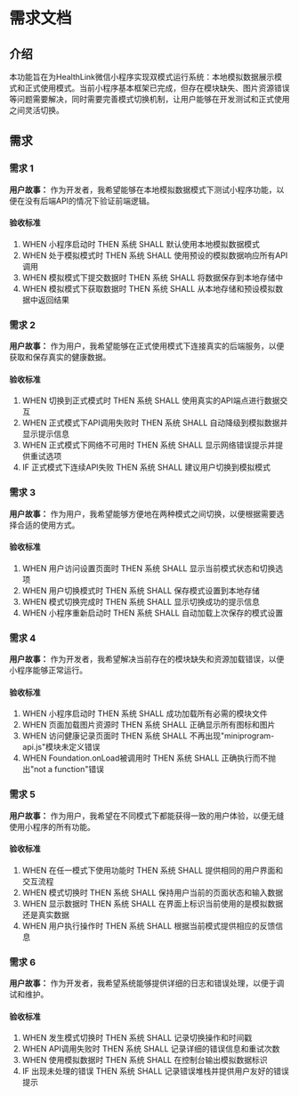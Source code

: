 # 需求文档

## 介绍

本功能旨在为HealthLink微信小程序实现双模式运行系统：本地模拟数据展示模式和正式使用模式。当前小程序基本框架已完成，但存在模块缺失、图片资源错误等问题需要解决，同时需要完善模式切换机制，让用户能够在开发测试和正式使用之间灵活切换。

## 需求

### 需求 1

**用户故事：** 作为开发者，我希望能够在本地模拟数据模式下测试小程序功能，以便在没有后端API的情况下验证前端逻辑。

#### 验收标准

1. WHEN 小程序启动时 THEN 系统 SHALL 默认使用本地模拟数据模式
2. WHEN 处于模拟模式时 THEN 系统 SHALL 使用预设的模拟数据响应所有API调用
3. WHEN 模拟模式下提交数据时 THEN 系统 SHALL 将数据保存到本地存储中
4. WHEN 模拟模式下获取数据时 THEN 系统 SHALL 从本地存储和预设模拟数据中返回结果

### 需求 2

**用户故事：** 作为用户，我希望能够在正式使用模式下连接真实的后端服务，以便获取和保存真实的健康数据。

#### 验收标准

1. WHEN 切换到正式模式时 THEN 系统 SHALL 使用真实的API端点进行数据交互
2. WHEN 正式模式下API调用失败时 THEN 系统 SHALL 自动降级到模拟数据并显示提示信息
3. WHEN 正式模式下网络不可用时 THEN 系统 SHALL 显示网络错误提示并提供重试选项
4. IF 正式模式下连续API失败 THEN 系统 SHALL 建议用户切换到模拟模式

### 需求 3

**用户故事：** 作为用户，我希望能够方便地在两种模式之间切换，以便根据需要选择合适的使用方式。

#### 验收标准

1. WHEN 用户访问设置页面时 THEN 系统 SHALL 显示当前模式状态和切换选项
2. WHEN 用户切换模式时 THEN 系统 SHALL 保存模式设置到本地存储
3. WHEN 模式切换完成时 THEN 系统 SHALL 显示切换成功的提示信息
4. WHEN 小程序重新启动时 THEN 系统 SHALL 自动加载上次保存的模式设置

### 需求 4

**用户故事：** 作为开发者，我希望解决当前存在的模块缺失和资源加载错误，以便小程序能够正常运行。

#### 验收标准

1. WHEN 小程序启动时 THEN 系统 SHALL 成功加载所有必需的模块文件
2. WHEN 页面加载图片资源时 THEN 系统 SHALL 正确显示所有图标和图片
3. WHEN 访问健康记录页面时 THEN 系统 SHALL 不再出现"miniprogram-api.js"模块未定义错误
4. WHEN Foundation.onLoad被调用时 THEN 系统 SHALL 正确执行而不抛出"not a function"错误

### 需求 5

**用户故事：** 作为用户，我希望在不同模式下都能获得一致的用户体验，以便无缝使用小程序的所有功能。

#### 验收标准

1. WHEN 在任一模式下使用功能时 THEN 系统 SHALL 提供相同的用户界面和交互流程
2. WHEN 模式切换时 THEN 系统 SHALL 保持用户当前的页面状态和输入数据
3. WHEN 显示数据时 THEN 系统 SHALL 在界面上标识当前使用的是模拟数据还是真实数据
4. WHEN 用户执行操作时 THEN 系统 SHALL 根据当前模式提供相应的反馈信息

### 需求 6

**用户故事：** 作为开发者，我希望系统能够提供详细的日志和错误处理，以便于调试和维护。

#### 验收标准

1. WHEN 发生模式切换时 THEN 系统 SHALL 记录切换操作和时间戳
2. WHEN API调用失败时 THEN 系统 SHALL 记录详细的错误信息和重试次数
3. WHEN 使用模拟数据时 THEN 系统 SHALL 在控制台输出模拟数据标识
4. IF 出现未处理的错误 THEN 系统 SHALL 记录错误堆栈并提供用户友好的错误提示